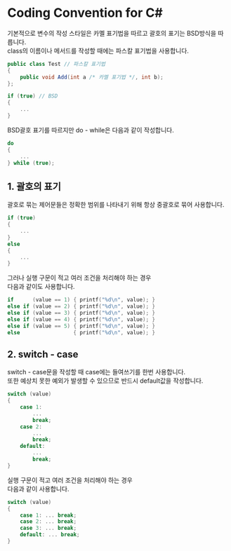 # Coding Convention for C#
기본적으로 변수의 작성 스타일은 카멜 표기법을 따르고 괄호의 표기는 BSD방식을 따릅니다.  
class의 이름이나 메서드를 작성할 때에는 파스칼 표기법을 사용합니다.  
``` csharp
public class Test // 파스칼 표기법
{
    public void Add(int a /* 카멜 표기법 */, int b);
};

if (true) // BSD
{
    ...
}
```
  
BSD괄호 표기를 따르지만 do - while은 다음과 같이 작성합니다.
``` csharp
do
{
    ...
} while (true);
```
  

## 1. 괄호의 표기
괄호로 묶는 제어문들은 정확한 범위를 나타내기 위해 항상 중괄호로 묶어 사용합니다.  
``` csharp
if (true)
{
    ...
}
else
{
    ...
}
```
  
그러나 실행 구문이 적고 여러 조건을 처리해야 하는 경우  
다음과 같이도 사용합니다.  
```c
if      (value == 1) { printf("%d\n", value); }
else if (value == 2) { printf("%d\n", value); }
else if (value == 3) { printf("%d\n", value); }
else if (value == 4) { printf("%d\n", value); }
else if (value == 5) { printf("%d\n", value); }
else                 { printf("%d\n", value); }
```
  
## 2. switch - case
switch - case문을 작성할 때 case에는 들여쓰기를 한번 사용합니다.  
또한 예상치 못한 예외가 발생할 수 있으므로 반드시 default값을 작성합니다.  
``` csharp
switch (value)
{
    case 1:
        ...
        break;
    case 2:
        ...
        break;
    default:
        ...
        break;
}
```
  
실행 구문이 적고 여러 조건을 처리해야 하는 경우  
다음과 같이 사용합니다.  
``` csharp
switch (value)
{
    case 1: ... break;
    case 2: ... break;
    case 3: ... break;
    default: ... break;
}
```
  